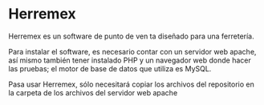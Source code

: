 # Herremex
Herremex es un software de punto de ven ta diseñado para una ferretería.

Para instalar el software, es necesario contar con un servidor web apache, así mismo también tener instalado PHP y un navegador web donde hacer las pruebas; el motor de base de datos que utiliza es MySQL.

Pasa usar Herremex, sólo necesitará copiar los archivos del repositorio en la carpeta de los archivos del servidor web apache
